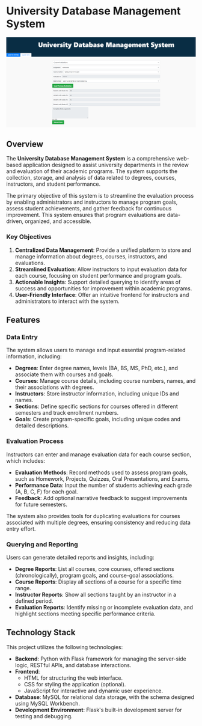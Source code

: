 # University Database Management System

![University System Screenshot](Assets/uni.png)

## Overview  
The **University Database Management System** is a comprehensive web-based application designed to assist university departments in the review and evaluation of their academic programs. The system supports the collection, storage, and analysis of data related to degrees, courses, instructors, and student performance.  

The primary objective of this system is to streamline the evaluation process by enabling administrators and instructors to manage program goals, assess student achievements, and gather feedback for continuous improvement. This system ensures that program evaluations are data-driven, organized, and accessible.

### Key Objectives  
1. **Centralized Data Management**: Provide a unified platform to store and manage information about degrees, courses, instructors, and evaluations.  
2. **Streamlined Evaluation**: Allow instructors to input evaluation data for each course, focusing on student performance and program goals.  
3. **Actionable Insights**: Support detailed querying to identify areas of success and opportunities for improvement within academic programs.  
4. **User-Friendly Interface**: Offer an intuitive frontend for instructors and administrators to interact with the system.  

## Features  

### Data Entry  
The system allows users to manage and input essential program-related information, including:  
- **Degrees**: Enter degree names, levels (BA, BS, MS, PhD, etc.), and associate them with courses and goals.  
- **Courses**: Manage course details, including course numbers, names, and their associations with degrees.  
- **Instructors**: Store instructor information, including unique IDs and names.  
- **Sections**: Define specific sections for courses offered in different semesters and track enrollment numbers.  
- **Goals**: Create program-specific goals, including unique codes and detailed descriptions.  

### Evaluation Process  
Instructors can enter and manage evaluation data for each course section, which includes:  
- **Evaluation Methods**: Record methods used to assess program goals, such as Homework, Projects, Quizzes, Oral Presentations, and Exams.  
- **Performance Data**: Input the number of students achieving each grade (A, B, C, F) for each goal.  
- **Feedback**: Add optional narrative feedback to suggest improvements for future semesters.  

The system also provides tools for duplicating evaluations for courses associated with multiple degrees, ensuring consistency and reducing data entry effort.  

### Querying and Reporting  
Users can generate detailed reports and insights, including:  
- **Degree Reports**: List all courses, core courses, offered sections (chronologically), program goals, and course-goal associations.  
- **Course Reports**: Display all sections of a course for a specific time range.  
- **Instructor Reports**: Show all sections taught by an instructor in a defined period.  
- **Evaluation Reports**: Identify missing or incomplete evaluation data, and highlight sections meeting specific performance criteria.  

## Technology Stack  

This project utilizes the following technologies:  
- **Backend**: Python with Flask framework for managing the server-side logic, RESTful APIs, and database interactions.  
- **Frontend**:  
  - HTML for structuring the web interface.  
  - CSS for styling the application (optional).  
  - JavaScript for interactive and dynamic user experience.  
- **Database**: MySQL for relational data storage, with the schema designed using MySQL Workbench.  
- **Development Environment**: Flask's built-in development server for testing and debugging.  
